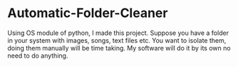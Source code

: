 # Automatic-Folder-Cleaner
Using OS module of python, I made this project. Suppose you have a folder in your system with images, songs, text files etc. You want to isolate them, doing them manually will be time taking. My software will do it by its own no need to do anything.
